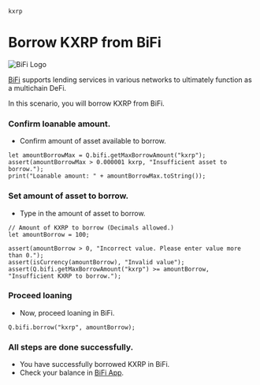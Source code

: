 ```meta-Currency
kxrp
```

# Borrow KXRP from BiFi

![BiFi Logo](https://s3.ap-northeast-2.amazonaws.com/thebifrost.io/home/bifi/bifi_logo.svg)

[BiFi](https://bifi.finance/) supports lending services in various networks to ultimately function as a multichain DeFi.

In this scenario, you will borrow KXRP from BiFi.

### Confirm loanable amount.

- Confirm amount of asset available to borrow.

```output-Dynamic
let amountBorrowMax = Q.bifi.getMaxBorrowAmount("kxrp");
assert(amountBorrowMax > 0.000001 kxrp, "Insufficient asset to borrow.");
print("Loanable amount: " + amountBorrowMax.toString());
```

### Set amount of asset to borrow.

- Type in the amount of asset to borrow.

```input KXRP
// Amount of KXRP to borrow (Decimals allowed.)
let amountBorrow = 100;
```

```input-Verify
assert(amountBorrow > 0, "Incorrect value. Please enter value more than 0.");
assert(isCurrency(amountBorrow), "Invalid value");
assert(Q.bifi.getMaxBorrowAmount("kxrp") >= amountBorrow, "Insufficient KXRP to borrow.");
```

### Proceed loaning

- Now, proceed loaning in BiFi.

```taster
Q.bifi.borrow("kxrp", amountBorrow);
```

### All steps are done successfully.

- You have successfully borrowed KXRP in BiFi.
- Check your balance in [BiFi App](https://app.bifi.finance/).

